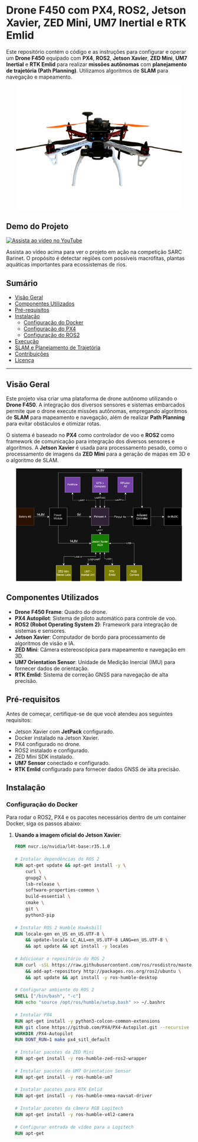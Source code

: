 # **Drone F450 com PX4, ROS2, Jetson Xavier, ZED Mini, UM7 Inertial e RTK Emlid**

Este repositório contém o código e as instruções para configurar e operar um **Drone F450** equipado com **PX4**, **ROS2**, **Jetson Xavier**, **ZED Mini**, **UM7 Inertial** e **RTK Emlid** para realizar **missões autônomas** com **planejamento de trajetória (Path Planning)**. Utilizamos algoritmos de **SLAM** para navegação e mapeamento.

<p align="center">
  <img src="./images/drone.png" alt="Drone F450" width="450">
</p>

## Demo do Projeto

[![Assista ao vídeo no YouTube](https://img.youtube.com/vi/DD4cZKjU3OE/0.jpg)](https://www.youtube.com/watch?v=DD4cZKjU3OE)

Assista ao vídeo acima para ver o projeto em ação na competição SARC Barinet. O propósito é detectar regiões com possíveis macrófitas, plantas aquáticas importantes para ecossistemas de rios.

## **Sumário**

- [Visão Geral](#visão-geral)
- [Componentes Utilizados](#componentes-utilizados)
- [Pré-requisitos](#pré-requisitos)
- [Instalação](#instalação)
  - [Configuração do Docker](#configuração-do-docker)
  - [Configuração do PX4](#configuração-do-px4)
  - [Configuração do ROS2](#configuração-do-ros2)
- [Execução](#execução)
- [SLAM e Planejamento de Trajetória](#slam-e-planejamento-de-trajetória)
- [Contribuições](#contribuições)
- [Licença](#licença)

---

## **Visão Geral**

Este projeto visa criar uma plataforma de drone autônomo utilizando o **Drone F450**. A integração dos diversos sensores e sistemas embarcados permite que o drone execute missões autônomas, empregando algoritmos de **SLAM** para mapeamento e navegação, além de realizar **Path Planning** para evitar obstáculos e otimizar rotas.

O sistema é baseado no **PX4** como controlador de voo e **ROS2** como framework de comunicação para integração dos diversos sensores e algoritmos. A **Jetson Xavier** é usada para processamento pesado, como o processamento de imagens da **ZED Mini** para a geração de mapas em 3D e o algoritmo de SLAM.

<p align="center">
  <img src="./images/schematic.png" alt="Arquitetura Esquemático" width="450">
</p>

## **Componentes Utilizados**

- **Drone F450 Frame**: Quadro do drone.
- **PX4 Autopilot**: Sistema de piloto automático para controle de voo.
- **ROS2 (Robot Operating System 2)**: Framework para integração de sistemas e sensores.
- **Jetson Xavier**: Computador de bordo para processamento de algoritmos de visão e IA.
- **ZED Mini**: Câmera estereoscópica para mapeamento e navegação em 3D.
- **UM7 Orientation Sensor**: Unidade de Medição Inercial (IMU) para fornecer dados de orientação.
- **RTK Emlid**: Sistema de correção GNSS para navegação de alta precisão.

## **Pré-requisitos**

Antes de começar, certifique-se de que você atendeu aos seguintes requisitos:

- Jetson Xavier com **JetPack** configurado.
- Docker instalado na Jetson Xavier.
- PX4 configurado no drone.
- ROS2 instalado e configurado.
- ZED Mini SDK instalado.
- **UM7 Sensor** conectado e configurado.
- **RTK Emlid** configurado para fornecer dados GNSS de alta precisão.

## **Instalação**

### **Configuração do Docker**

Para rodar o ROS2, PX4 e os pacotes necessários dentro de um container Docker, siga os passos abaixo:

1. **Usando a imagem oficial do Jetson Xavier**:
   ```Dockerfile
   FROM nvcr.io/nvidia/l4t-base:r35.1.0

   # Instalar dependências do ROS 2
   RUN apt-get update && apt-get install -y \
       curl \
       gnupg2 \
       lsb-release \
       software-properties-common \
       build-essential \
       cmake \
       git \
       python3-pip

   # Instalar ROS 2 Humble Hawksbill
   RUN locale-gen en_US en_US.UTF-8 \
       && update-locale LC_ALL=en_US.UTF-8 LANG=en_US.UTF-8 \
       && apt update && apt install -y locales

   # Adicionar o repositório do ROS 2
   RUN curl -sSL https://raw.githubusercontent.com/ros/rosdistro/master/ros.asc | sudo apt-key add - \
       && add-apt-repository http://packages.ros.org/ros2/ubuntu \
       && apt update && apt install -y ros-humble-desktop

   # Configurar ambiente do ROS 2
   SHELL ["/bin/bash", "-c"]
   RUN echo "source /opt/ros/humble/setup.bash" >> ~/.bashrc

   # Instalar PX4
   RUN apt-get install -y python3-colcon-common-extensions
   RUN git clone https://github.com/PX4/PX4-Autopilot.git --recursive
   WORKDIR /PX4-Autopilot
   RUN DONT_RUN=1 make px4_sitl_default

   # Instalar pacotes da ZED Mini
   RUN apt-get install -y ros-humble-zed-ros2-wrapper

   # Instalar pacotes do UM7 Orientation Sensor
   RUN apt-get install -y ros-humble-um7

   # Instalar pacotes para RTK Emlid
   RUN apt-get install -y ros-humble-nmea-navsat-driver

   # Instalar pacotes da câmera RGB Logitech
   RUN apt-get install -y ros-humble-v4l2-camera

   # Configurar entrada de vídeo para a Logitech
   RUN apt-get
